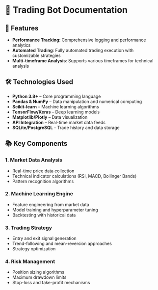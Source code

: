# 🚀 Trading Bot Documentation

## 📌 Features

- **Performance Tracking**: Comprehensive logging and performance analytics  
- **Automated Trading**: Fully automated trading execution with customizable strategies  
- **Multi-timeframe Analysis**: Supports various timeframes for technical analysis  

## 🛠️ Technologies Used

- **Python 3.8+** – Core programming language  
- **Pandas & NumPy** – Data manipulation and numerical computing  
- **Scikit-learn** – Machine learning algorithms  
- **TensorFlow/Keras** – Deep learning models  
- **Matplotlib/Plotly** – Data visualization  
- **API Integration** – Real-time market data feeds  
- **SQLite/PostgreSQL** – Trade history and data storage  

## 📚 Key Components

### 1. Market Data Analysis

- Real-time price data collection  
- Technical indicator calculations (RSI, MACD, Bollinger Bands)  
- Pattern recognition algorithms  

### 2. Machine Learning Engine

- Feature engineering from market data  
- Model training and hyperparameter tuning  
- Backtesting with historical data  

### 3. Trading Strategy

- Entry and exit signal generation  
- Trend-following and mean-reversion approaches  
- Strategy optimization  

### 4. Risk Management

- Position sizing algorithms  
- Maximum drawdown limits  
- Stop-loss and take-profit mechanisms  
